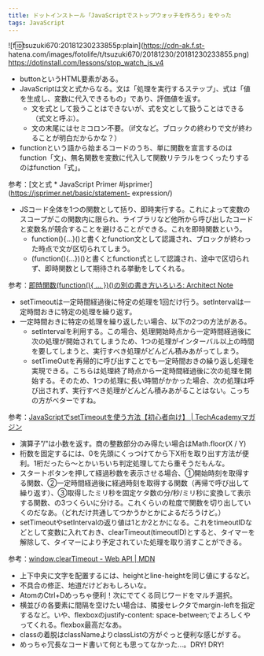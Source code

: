 ```yaml
---
title: ドットインストール「JavaScriptでストップウォッチを作ろう」をやった
tags: JavaScript
---
```

![f:id:tsuzuki670:20181230233855p:plain](https://cdn-ak.f.st-
hatena.com/images/fotolife/t/tsuzuki670/20181230/20181230233855.png)  
<https://dotinstall.com/lessons/stop_watch_js_v4>  

  * buttonというHTML要素がある。
  * JavaScriptは文と式からなる。文は「処理を実行するステップ」、式は「値を生成し、変数に代入できるもの」であり、評価値を返す。 
    * 文を式として扱うことはできないが、式を文として扱うことはできる（式文と呼ぶ）。
    * 文の末尾にはセミコロン不要。（if文など。ブロックの終わりで文が終わることが明白だからかな？）
  * functionという語から始まるコードのうち、単に関数を宣言するのはfunction「文」、無名関数を変数に代入して関数リテラルをつくったりするのはfunction「式」。

参考：[文と式 * JavaScript Primer #jsprimer](https://jsprimer.net/basic/statement-
expression/)

  * JSコード全体を1つの関数として括り、即時実行する。これによって変数のスコープがこの関数内に限られ、ライブラリなど他所から呼び出したコードと変数名が競合することを避けることができる。これを即時関数という。 
    * function(){...}()と書くとfunction文として認識され、ブロックが終わった時点で文が区切られてしまう。
    * (function(){...})()と書くとfunction式として認識され、途中で区切られず、即時関数として期待される挙動をしてくれる。

参考：[即時関数(function(){ ... })()の別の書き方いろいろ: Architect
Note](http://blog.tojiru.net/article/197270788.html)

  * setTimeoutは一定時間経過後に特定の処理を1回だけ行う。setIntervalは一定時間おきに特定の処理を繰り返す。
  * 一定時間おきに特定の処理を繰り返したい場合、以下の2つの方法がある。 
    * setIntervalを利用する。この場合、処理開始時点から一定時間経過後に次の処理が開始されてしまうため、1つの処理がインターバル以上の時間を要してしまうと、実行すべき処理がどんどん積みあがってしまう。
    * setTimeOutを再帰的に呼び出すことでも一定時間おきの繰り返し処理を実現できる。こちらは処理終了時点から一定時間経過後に次の処理を開始する。そのため、1つの処理に長い時間がかかった場合、次の処理は呼び出されず、実行すべき処理がどんどん積みあがることはない。こっちの方がベターですね。

参考：[JavaScriptでsetTimeoutを使う方法【初心者向け】 |
TechAcademyマガジン](https://techacademy.jp/magazine/5541)

  * 演算子”/"は小数を返す。商の整数部分のみ得たい場合はMath.floor(X / Y)
  * 桁数を固定するには、0を先頭にくっつけてから下X桁を取り出す方法が便利。1桁だったら～とかいちいち判定処理してたら重そうだもんな。
  * スタートボタンを押して経過秒数を表示させる場合、①開始時刻を取得する関数、②一定時間経過後に経過時刻を取得する関数（再帰で呼び出して繰り返す）、③取得したミリ秒を固定ケタ数の分/秒/ミリ秒に変換して表示する関数、の3つくらいに分ける。これくらいの粒度で関数を切り出していくのだなあ。（どれだけ共通してつかうかとかによるだろうけど。）
  * setTimeoutやsetIntervalの返り値は1とか2とかになる。これをtimeoutIDなどとして変数に入れておき、clearTimeout(timeoutID)とすると、タイマーを解除して、タイマーにより予定されていた処理を取り消すことができる。

参考：[window.clearTimeout - Web API |
MDN](https://developer.mozilla.org/ja/docs/Web/API/WindowTimers/clearTimeout)

  * 上下中央に文字を配置するには、heightとline-heightを同じ値にするなど。
  * 不具合の修正、地道だけどおもしろいな。
  * AtomのCtrl+Dめっちゃ便利！次にでてくる同じワードをマルチ選択。
  * 横並びの各要素に間隔を空けたい場合は、隣接セレクタでmargin-leftを指定するなど。いや、flexboxのjustify-content: space-between;でよろしくやってくれる。flexbox最高だなあ。
  * classの着脱はclassNameよりclassListの方がぐっと便利な感じがする。
  * めっちゃ冗長なコード書いて何とも思ってなかった…。DRY! DRY!